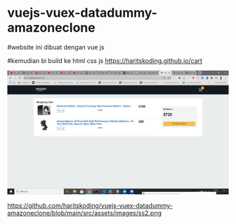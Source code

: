 # vuejs-vuex-datadummy-amazoneclone


#website ini dibuat dengan vue js

#kemudian bi build ke html css js
https://haritskoding.github.io/cart

![alt text](https://github.com/haritskoding/vuejs-vuex-datadummy-amazoneclone/blob/main/src/assets/images/ss2.png)

https://github.com/haritskoding/vuejs-vuex-datadummy-amazoneclone/blob/main/src/assets/images/ss2.png

